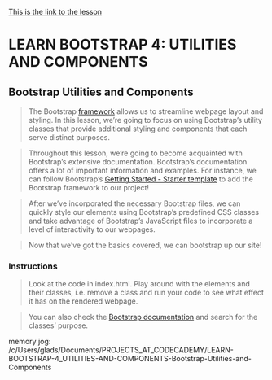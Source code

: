 [This is the link to the lesson](https://www.codecademy.com/courses/learn-bootstrap/lessons/learn-bootstrap-utilities-components/exercises/bootstrap-utilities-and-components)

# LEARN BOOTSTRAP 4: UTILITIES AND COMPONENTS

## Bootstrap Utilities and Components

> The Bootstrap [framework](https://www.codecademy.com/resources/docs/general/framework) allows us to streamline webpage layout and styling. In this lesson, we’re going to focus on using Bootstrap’s utility classes that provide additional styling and components that each serve distinct purposes.

> Throughout this lesson, we’re going to become acquainted with Bootstrap’s extensive documentation. Bootstrap’s documentation offers a lot of important information and examples. For instance, we can follow Bootstrap’s [Getting Started - Starter template](https://getbootstrap.com/docs/4.2/getting-started/introduction/#starter-template) to add the Bootstrap framework to our project!

> After we’ve incorporated the necessary Bootstrap files, we can quickly style our elements using Bootstrap’s predefined CSS classes and take advantage of Bootstrap’s JavaScript files to incorporate a level of interactivity to our webpages.

> Now that we’ve got the basics covered, we can bootstrap up our site!

### Instructions

> Look at the code in index.html. Play around with the elements and their classes, i.e. remove a class and run your code to see what effect it has on the rendered webpage.

> You can also check the [Bootstrap documentation](https://getbootstrap.com/docs/4.2/getting-started/introduction/) and search for the classes’ purpose.

memory jog:
/c/Users/glads/Documents/PROJECTS_AT_CODECADEMY/LEARN-BOOTSTRAP-4_UTILITIES-AND-COMPONENTS-Bootstrap-Utilities-and-Components
